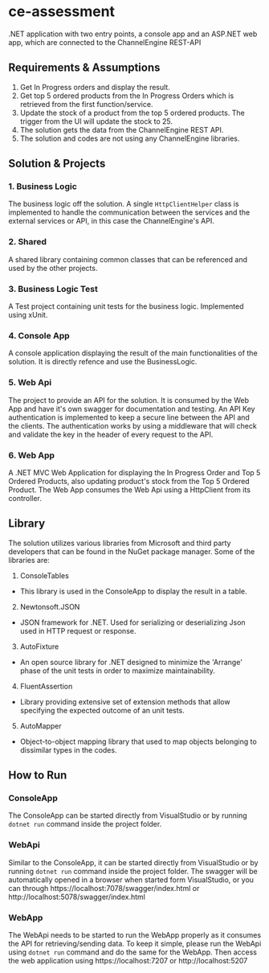 # ce-assessment
.NET application with two entry points, a console app and an ASP.NET web app, which are connected to the ChannelEngine REST-API

## Requirements & Assumptions
1. Get In Progress orders and display the result.
2. Get top 5 ordered products from the In Progress Orders which is retrieved from the first function/service.
3. Update the stock of a product from the top 5 ordered products. The trigger from the UI will update the stock to 25.
4. The solution gets the data from the ChannelEngine REST API.
5. The solution and codes are not using any ChannelEngine libraries.

## Solution & Projects
### 1. Business Logic
The business logic off the solution. A single ```HttpClientHelper``` class is implemented to handle the communication between the services and the external services or API, in this case the ChannelEngine's API.
### 2. Shared
A shared library containing common classes that can be referenced and used by the other projects.
### 3. Business Logic Test
A Test project containing unit tests for the business logic. Implemented using xUnit.
### 4. Console App
A console application displaying the result of the main functionalities of the solution. It is directly refence and use the BusinessLogic.
### 5. Web Api
The project to provide an API for the solution. It is consumed by the Web App and have it's own swagger for documentation and testing. 
An API Key authentication is implemented to keep a secure line between the API and the clients. The authentication works by using a middleware that will check and validate the key in the header of every request to the API.
### 6. Web App
A .NET MVC Web Application for displaying the In Progress Order and Top 5 Ordered Products, also updating product's stock from the Top 5 Ordered Product. The Web App consumes the Web Api using a HttpClient from its controller.

## Library
The solution utilizes various libraries from Microsoft and third party developers that can be found in the NuGet package manager. Some of the libraries are:
1. ConsoleTables
- This library is used in the ConsoleApp to display the result in a table.
2. Newtonsoft.JSON
- JSON framework for .NET. Used for serializing or deserializing Json used in HTTP request or response.
3. AutoFixture
- An open source library for .NET designed to minimize the 'Arrange' phase of the unit tests in order to maximize maintainability.
4. FluentAssertion
- Library providing extensive set of extension methods that allow specifying the expected outcome of an unit tests.
5. AutoMapper
- Object-to-object mapping library that used to map objects belonging to dissimilar types in the codes.

## How to Run
### ConsoleApp
The ConsoleApp can be started directly from VisualStudio or by running ```dotnet run``` command inside the project folder.
### WebApi
Similar to the ConsoleApp, it can be started directly from VisualStudio or by running ```dotnet run``` command inside the project folder. The swagger will be automatically opened in a browser when started form VisualStudio, or you can through https://localhost:7078/swagger/index.html or http://localhost:5078/swagger/index.html
### WebApp
The WebApi needs to be started to run the WebApp properly as it consumes the API for retrieving/sending data. To keep it simple, please run the WebApi using ```dotnet run``` command and do the same for the WebApp. Then access the web application using https://localhost:7207 or http://localhost:5207 
